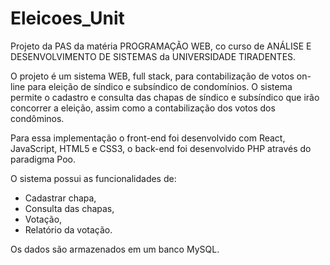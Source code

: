 # Eleicoes_Unit
Projeto da PAS da matéria PROGRAMAÇÃO WEB, co curso de ANÁLISE E DESENVOLVIMENTO DE SISTEMAS da UNIVERSIDADE TIRADENTES.

O projeto é um sistema WEB, full stack, para contabilização de votos on-line para eleição de síndico e subsíndico de condomínios.
O sistema permite o cadastro e consulta das chapas de síndico e subsíndico que irão concorrer a eleição, assim como a contabilização dos votos dos condôminos.

Para essa implementação o front-end foi desenvolvido com React, JavaScript, HTML5 e CSS3, o back-end foi desenvolvido PHP através do paradigma Poo.

O sistema possui as funcionalidades de:
- Cadastrar chapa,
- Consulta das chapas,
- Votação,
- Relatório da votação.

Os dados são armazenados em um banco MySQL.
